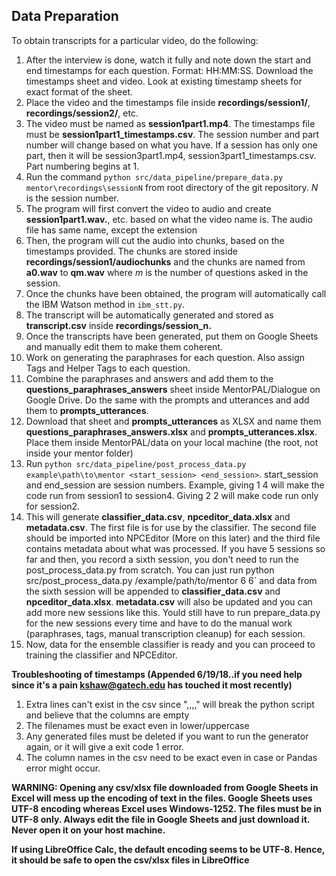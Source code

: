 Data Preparation
---------------
To obtain transcripts for a particular video, do the following:

  1. After the interview is done, watch it fully and note down the start and end timestamps for each question. Format: HH:MM:SS. Download the timestamps sheet and video. Look at existing timestamp sheets for exact format of the sheet.
  2. Place the video and the timestamps file inside **recordings/session1/**, **recordings/session2/**, etc.
  3. The video must be named as **session1part1.mp4**. The timestamps file must be **session1part1_timestamps.csv**. The session number and part number will change based on what you have. If a session has only one part, then it will be session3part1.mp4, session3part1_timestamps.csv. Part numbering begins at 1.
  4. Run the command `python src/data_pipeline/prepare_data.py mentor\recordings\sessionN` from root directory of the git repository. *N* is the session number.
  5. The program will first convert the video to audio and create **session1part1.wav.**, etc. based on what the video name is. The audio file has same name, except the extension
  6. Then, the program will cut the audio into chunks, based on the timestamps provided. The chunks are stored inside **recordings/session1/audiochunks** and the chunks are named from **a0.wav** to **qm.wav** where *m* is the number of questions asked in the session.
  7. Once the chunks have been obtained, the program will automatically call the IBM Watson method in `ibm_stt.py`.
  8. The transcript will be automatically generated and stored as **transcript.csv** inside **recordings/session_n.**
  9. Once the transcripts have been generated, put them on Google Sheets and manually edit them to make them coherent.
  10. Work on generating the paraphrases for each question. Also assign Tags and Helper Tags to each question.
  11. Combine the paraphrases and answers and add them to the **questions_paraphrases_answers** sheet inside MentorPAL/Dialogue on Google Drive. Do the same with the prompts and utterances and add them to **prompts_utterances**.
  12. Download that sheet and **prompts_utterances** as XLSX and name them **questions_paraphrases_answers.xlsx** and **prompts_utterances.xlsx**. Place them inside MentorPAL/data on your local machine (the root, not inside your mentor folder)
  13. Run `python src/data_pipeline/post_process_data.py example\path\to\mentor <start_session> <end_session>`. start_session and end_session are session numbers. Example, giving 1 4 will make the code run from session1 to session4. Giving 2 2 will make code run only for session2.
  14. This will generate **classifier_data.csv**, **npceditor_data.xlsx** and **metadata.csv**. The first file is for use by the classifier. The second file should be imported into NPCEditor (More on this later) and the third file contains metadata about what was processed. If you have 5 sessions so far and then, you record a sixth session, you don't need to run the post_process_data.py from scratch. You can just run python src/post_process_data.py /example/path/to/mentor 6 6` and data from the sixth session will be appended to **classifier_data.csv** and **npceditor_data.xlsx**. **metadata.csv** will also be updated and you can add more new sessions like this. Yould still have to run prepare_data.py for the new sessions every time and have to do the manual work (paraphrases, tags, manual transcription cleanup) for each session.
  15. Now, data for the ensemble classifier is ready and you can proceed to training the classifier and NPCEditor.

  **Troubleshooting of timestamps (Appended 6/19/18..if you need help since it's a pain kshaw@gatech.edu has touched it most recently)**
  1. Extra lines can't exist in the csv since ",,,," will break the python script and believe that the columns are empty
  2. The filenames must be exact even in lower/uppercase
  3. Any generated files must be deleted if you want to run the generator again, or it will give a exit code 1 error.
  4. The column names in the csv need to be exact even in case or Pandas error might occur.

  **WARNING: Opening any csv/xlsx file downloaded from Google Sheets in Excel will mess up the encoding of text in the files. Google Sheets uses UTF-8 encoding whereas Excel uses Windows-1252. The files must be in UTF-8 only. Always edit the file in Google Sheets and just download it. Never open it on your host machine.**

  **If using LibreOffice Calc, the default encoding seems to be UTF-8. Hence, it should be safe to open the csv/xlsx files in LibreOffice**

